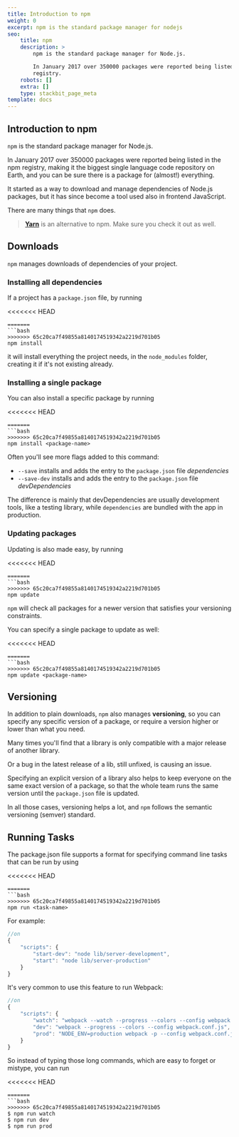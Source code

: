 ```yaml
---
title: Introduction to npm
weight: 0
excerpt: npm is the standard package manager for nodejs
seo:
    title: npm
    description: >
        npm is the standard package manager for Node.js.

        In January 2017 over 350000 packages were reported being listed in the npm
        registry.
    robots: []
    extra: []
    type: stackbit_page_meta
template: docs
---
```


## Introduction to npm

`npm` is the standard package manager for Node.js.

In January 2017 over 350000 packages were reported being listed in the npm registry, making it the biggest single language code repository on Earth, and you can be sure there is a package for (almost!) everything.

It started as a way to download and manage dependencies of Node.js packages, but it has since become a tool used also in frontend JavaScript.

There are many things that `npm` does.

> [**Yarn**](https://yarnpkg.com/en/) is an alternative to npm. Make sure you check it out as well.

## Downloads

`npm` manages downloads of dependencies of your project.

### Installing all dependencies

If a project has a `package.json` file, by running

<<<<<<< HEAD
```console
=======
```bash
>>>>>>> 65c20ca7f49855a8140174519342a2219d701b05
npm install
```

it will install everything the project needs, in the `node_modules` folder, creating it if it's not existing already.

### Installing a single package

You can also install a specific package by running

<<<<<<< HEAD
```console
=======
```bash
>>>>>>> 65c20ca7f49855a8140174519342a2219d701b05
npm install <package-name>
```

Often you'll see more flags added to this command:

-   `--save` installs and adds the entry to the `package.json` file _dependencies_
-   `--save-dev` installs and adds the entry to the `package.json` file _devDependencies_

The difference is mainly that devDependencies are usually development tools, like a testing library, while `dependencies` are bundled with the app in production.

### Updating packages

Updating is also made easy, by running

<<<<<<< HEAD
```console
=======
```bash
>>>>>>> 65c20ca7f49855a8140174519342a2219d701b05
npm update
```

`npm` will check all packages for a newer version that satisfies your versioning constraints.

You can specify a single package to update as well:

<<<<<<< HEAD
```console
=======
```bash
>>>>>>> 65c20ca7f49855a8140174519342a2219d701b05
npm update <package-name>
```

## Versioning

In addition to plain downloads, `npm` also manages **versioning**, so you can specify any specific version of a package, or require a version higher or lower than what you need.

Many times you'll find that a library is only compatible with a major release of another library.

Or a bug in the latest release of a lib, still unfixed, is causing an issue.

Specifying an explicit version of a library also helps to keep everyone on the same exact version of a package, so that the whole team runs the same version until the `package.json` file is updated.

In all those cases, versioning helps a lot, and `npm` follows the semantic versioning (semver) standard.

## Running Tasks

The package.json file supports a format for specifying command line tasks that can be run by using

<<<<<<< HEAD
```console
=======
```bash
>>>>>>> 65c20ca7f49855a8140174519342a2219d701b05
npm run <task-name>
```

For example:

```js
//on
{
    "scripts": {
        "start-dev": "node lib/server-development",
        "start": "node lib/server-production"
    }
}
```

It's very common to use this feature to run Webpack:

```js
//on
{
    "scripts": {
        "watch": "webpack --watch --progress --colors --config webpack.conf.js",
        "dev": "webpack --progress --colors --config webpack.conf.js",
        "prod": "NODE_ENV=production webpack -p --config webpack.conf.js"
    }
}
```

So instead of typing those long commands, which are easy to forget or mistype, you can run

<<<<<<< HEAD
```console
=======
```bash
>>>>>>> 65c20ca7f49855a8140174519342a2219d701b05
$ npm run watch
$ npm run dev
$ npm run prod
```
